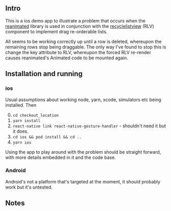 ## Intro

This is a ios demo app to illustrate a problem that occurs when the [reanimated](https://github.com/kmagiera/react-native-reanimated) library is used in conjunction with
the [recyclelistview](https://github.com/Flipkart/recyclerlistview) (RLV) component to implement drag re-orderable lists.

All seems to be working correctly up until a row is deleted, whereupon the remaining rows stop being draggable. The only
way I've found to stop this is change the key attribute to RLV, whereupon the forced RLV re-render causes reanimated's Animated code to be mounted again.

## Installation and running

### ios

Usual assumptions about working node, yarn, xcode, simulators etc being installed. Then

0. `cd checkout_location`
1. `yarn install`
1. `react-native link react-native-gesture-handler` - shouldn't need it but it does.
1. `cd ios && pod install && cd ..`
1. `yarn ios`

Using the app to play around with the problem should be straight forward, with more details embedded in it and the code base.

### Android

Android's not a platform that's targeted at the moment, it should probably work but it's untested.

## Notes
